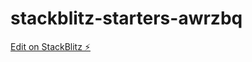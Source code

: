 # stackblitz-starters-awrzbq

[Edit on StackBlitz ⚡️](https://stackblitz.com/edit/stackblitz-starters-awrzbq)